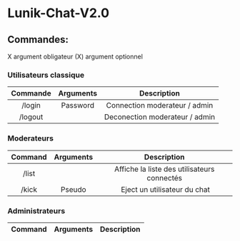 # Lunik-Chat-V2.0


## Commandes:

X argument obligateur
(X) argument optionnel

### Utilisateurs classique

|Commande | Arguments |  Description |
|:------:|:---------:|:--------------------------------------:|
| /login | Password | Connection moderateur / admin |
| /logout | | Deconection moderateur / admin |

### Moderateurs

|Command | Arguments |  Description |
|:------:|:---------:|:--------------------------------------:|
| /list | | Affiche la liste des utilisateurs connectés |
| /kick | Pseudo | Eject un utilisateur du chat |

### Administrateurs

|Command | Arguments |  Description |
|:------:|:---------:|:--------------------------------------:|

